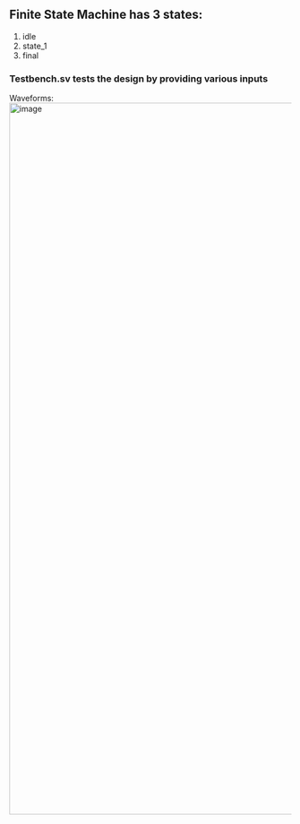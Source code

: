 ## Finite State Machine has 3 states:
1. idle
2. state_1
3. final
### Testbench.sv tests the design by providing various inputs
Waveforms: 
<img width="1270" alt="image" src="https://user-images.githubusercontent.com/36080817/155064436-8a59e54a-5fcc-4ff9-bea9-23a18a4a3568.png">
